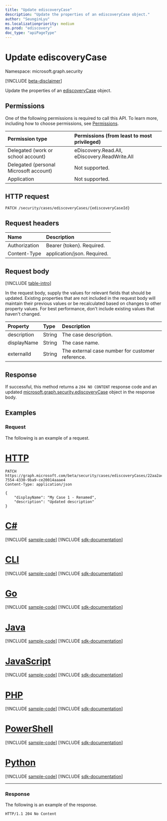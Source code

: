 ```yaml
---
title: "Update ediscoveryCase"
description: "Update the properties of an ediscoveryCase object."
author: "SeunginLyu"
ms.localizationpriority: medium
ms.prod: "ediscovery"
doc_type: "apiPageType"
---
```


# Update ediscoveryCase
Namespace: microsoft.graph.security

[!INCLUDE [beta-disclaimer](../../includes/beta-disclaimer.md)]

Update the properties of an [ediscoveryCase](../resources/security-ediscoverycase.md) object.

## Permissions
One of the following permissions is required to call this API. To learn more, including how to choose permissions, see [Permissions](/graph/permissions-reference).

|Permission type|Permissions (from least to most privileged)|
|:---|:---|
|Delegated (work or school account)|eDiscovery.Read.All, eDiscovery.ReadWrite.All|
|Delegated (personal Microsoft account)|Not supported.|
|Application|Not supported.|

## HTTP request

<!-- {
  "blockType": "ignored"
}
-->
``` http
PATCH /security/cases/ediscoveryCases/{ediscoveryCaseId}
```

## Request headers
|Name|Description|
|:---|:---|
|Authorization|Bearer {token}. Required.|
|Content-Type|application/json. Required.|

## Request body
[!INCLUDE [table-intro](../../includes/update-property-table-intro.md)]

In the request body, supply the values for relevant fields that should be updated. Existing properties that are not included in the request body will maintain their previous values or be recalculated based on changes to other property values. For best performance, don't include existing values that haven't changed.

| Property     | Type        | Description |
|:-------------|:------------|:------------|
|description|String|The case description.|
|displayName|String|The case name.|
|externalId|String|The external case number for customer reference.|

## Response

If successful, this method returns a `204 NO CONTENT` response code and an updated [microsoft.graph.security.ediscoveryCase](../resources/security-ediscoverycase.md) object in the response body.

## Examples

### Request
The following is an example of a request.

# [HTTP](#tab/http)
<!-- {
  "blockType": "request",
  "name": "update_ediscoverycase"
}
-->
``` http
PATCH https://graph.microsoft.com/beta/security/cases/ediscoveryCases/22aa2acd-7554-4330-9ba9-ce20014aaae4
Content-Type: application/json

{
    "displayName": "My Case 1 - Renamed",
    "description": "Updated description"
}
```

# [C#](#tab/csharp)
[!INCLUDE [sample-code](../includes/snippets/csharp/update-ediscoverycase-csharp-snippets.md)]
[!INCLUDE [sdk-documentation](../includes/snippets/snippets-sdk-documentation-link.md)]

# [CLI](#tab/cli)
[!INCLUDE [sample-code](../includes/snippets/cli/update-ediscoverycase-cli-snippets.md)]
[!INCLUDE [sdk-documentation](../includes/snippets/snippets-sdk-documentation-link.md)]

# [Go](#tab/go)
[!INCLUDE [sample-code](../includes/snippets/go/update-ediscoverycase-go-snippets.md)]
[!INCLUDE [sdk-documentation](../includes/snippets/snippets-sdk-documentation-link.md)]

# [Java](#tab/java)
[!INCLUDE [sample-code](../includes/snippets/java/update-ediscoverycase-java-snippets.md)]
[!INCLUDE [sdk-documentation](../includes/snippets/snippets-sdk-documentation-link.md)]

# [JavaScript](#tab/javascript)
[!INCLUDE [sample-code](../includes/snippets/javascript/update-ediscoverycase-javascript-snippets.md)]
[!INCLUDE [sdk-documentation](../includes/snippets/snippets-sdk-documentation-link.md)]

# [PHP](#tab/php)
[!INCLUDE [sample-code](../includes/snippets/php/update-ediscoverycase-php-snippets.md)]
[!INCLUDE [sdk-documentation](../includes/snippets/snippets-sdk-documentation-link.md)]

# [PowerShell](#tab/powershell)
[!INCLUDE [sample-code](../includes/snippets/powershell/update-ediscoverycase-powershell-snippets.md)]
[!INCLUDE [sdk-documentation](../includes/snippets/snippets-sdk-documentation-link.md)]

# [Python](#tab/python)
[!INCLUDE [sample-code](../includes/snippets/python/update-ediscoverycase-python-snippets.md)]
[!INCLUDE [sdk-documentation](../includes/snippets/snippets-sdk-documentation-link.md)]

---

### Response
The following is an example of the response.

<!-- {
  "blockType": "response",
  "truncated": true
}
-->
```http
HTTP/1.1 204 No Content
```
